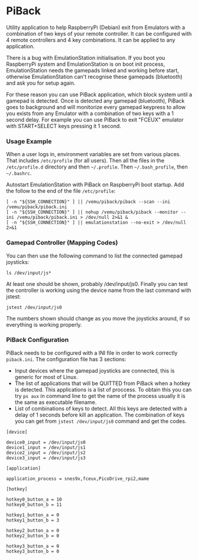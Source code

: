 # PiBack
Utility application to help RaspberryPi (Debian) exit from Emulators with a combination of two keys of your remote controller. It can be configured with 4 remote controllers and 4 key combinations. It can be applied to any application.

There is a bug with EmulationStation initialisation. If you boot you RaspberryPi system and EmulationStation is on boot init process, EmulationStation needs the gamepads linked and working before start, otherwise EmulationStation can't recognise these gamepads (bluetooth) and ask you for setup again.

For these reason you can use PiBack application, which block system until a gamepad is detected. Once is detected any gamepad (bluetooth), PiBack goes to background and will monitorize every gamepad keypress to allow you exists from any Emulator with a combination of two keys with a 1 second delay. For example you can use PiBack to exit "FCEUX" emulator with START+SELECT keys pressing it 1 second.

### Usage Example

When a user logs in, environment variables are set from various places.  That includes `/etc/profile` (for all users). Then all the files in the `/etc/profile.d` directory and then `~/.profile`. Then `~/.bash_profile`, then `~/.bashrc`. 

Autostart EmulationStation with PiBack on RaspberryPi boot startup. Add the follow to the end of the file `/etc/profile`:

```
[ -n "${SSH_CONNECTION}" ] || /vemu/piback/piback --scan --ini /vemu/piback/piback.ini
[ -n "${SSH_CONNECTION}" ] || nohup /vemu/piback/piback --monitor --ini /vemu/piback/piback.ini > /dev/null 2>&1 &
[ -n "${SSH_CONNECTION}" ] || emulationstation --no-exit > /dev/null 2>&1
```

###  Gamepad Controller (Mapping Codes)

You can then use the following command to list the connected gamepad joysticks:
```
ls /dev/input/js*
```

At least one should be shown, probably /dev/input/js0. Finally you can test the controller is working using the device name from the last command with jstest:
```
jstest /dev/input/js0
```

The numbers shown should change as you move the joysticks around, if so everything is working properly.

### PiBack Configuration

PiBack needs to be configured with a INI file in order to work correctly `piback.ini`. The configuration file has 3 sections: 

* Input devices where the gamepad joysticks are connected, this is generic for most of Linux. 
* The list of applications that will be QUITTED from PiBack when a hotkey is detected. This applications is a list of proccess. To obtain this you can try  `ps aux` in command line to get the name of the process usually it is the same as executable filename.
* List of combinations of keys to detect. All this keys are detected with a delay of 1 seconds before kill an application. The combination of keys you can get from `jstest /dev/input/js0` command and get the codes.

```
[device]

device0_input = /dev/input/js0
device1_input = /dev/input/js1
device2_input = /dev/input/js2
device3_input = /dev/input/js3

[application]

application_process = snes9x,fceux,PicoDrive_rpi2,mame

[hotkey]

hotkey0_button_a = 10
hotkey0_button_b = 11

hotkey1_button_a = 0
hotkey1_button_b = 3

hotkey2_button_a = 0
hotkey2_button_b = 0

hotkey3_button_a = 0
hotkey3_button_b = 0

```


